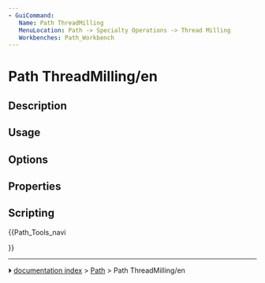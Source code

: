 ```yaml
---
- GuiCommand:
   Name: Path ThreadMilling
   MenuLocation: Path -> Specialty Operations -> Thread Milling
   Workbenches: Path_Workbench
---
```


# Path ThreadMilling/en

## Description

## Usage

## Options

## Properties

## Scripting





{{Path_Tools_navi

}}



---
⏵ [documentation index](../README.md) > [Path](Path_Workbench.md) > Path ThreadMilling/en
